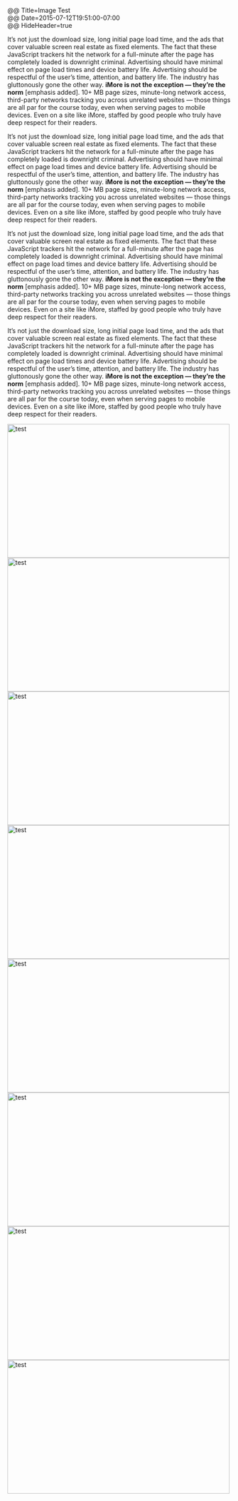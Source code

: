 @@ Title=Image Test  
@@ Date=2015-07-12T19:51:00-07:00  
@@ HideHeader=true  

It’s not just the download size, long initial page load time, and the ads that cover valuable screen real estate as fixed elements. The fact that these JavaScript trackers hit the network for a full-minute after the page has completely loaded is downright criminal. Advertising should have minimal effect on page load times and device battery life. Advertising should be respectful of the user’s time, attention, and battery life. The industry has gluttonously gone the other way. **iMore is not the exception — they’re the norm** [emphasis added]. 10+ MB page sizes, minute-long network access, third-party networks tracking you across unrelated websites — those things are all par for the course today, even when serving pages to mobile devices. Even on a site like iMore, staffed by good people who truly have deep respect for their readers.

It’s not just the download size, long initial page load time, and the ads that cover valuable screen real estate as fixed elements. The fact that these JavaScript trackers hit the network for a full-minute after the page has completely loaded is downright criminal. Advertising should have minimal effect on page load times and device battery life. Advertising should be respectful of the user’s time, attention, and battery life. The industry has gluttonously gone the other way. **iMore is not the exception — they’re the norm** [emphasis added]. 10+ MB page sizes, minute-long network access, third-party networks tracking you across unrelated websites — those things are all par for the course today, even when serving pages to mobile devices. Even on a site like iMore, staffed by good people who truly have deep respect for their readers.

It’s not just the download size, long initial page load time, and the ads that cover valuable screen real estate as fixed elements. The fact that these JavaScript trackers hit the network for a full-minute after the page has completely loaded is downright criminal. Advertising should have minimal effect on page load times and device battery life. Advertising should be respectful of the user’s time, attention, and battery life. The industry has gluttonously gone the other way. **iMore is not the exception — they’re the norm** [emphasis added]. 10+ MB page sizes, minute-long network access, third-party networks tracking you across unrelated websites — those things are all par for the course today, even when serving pages to mobile devices. Even on a site like iMore, staffed by good people who truly have deep respect for their readers.

It’s not just the download size, long initial page load time, and the ads that cover valuable screen real estate as fixed elements. The fact that these JavaScript trackers hit the network for a full-minute after the page has completely loaded is downright criminal. Advertising should have minimal effect on page load times and device battery life. Advertising should be respectful of the user’s time, attention, and battery life. The industry has gluttonously gone the other way. **iMore is not the exception — they’re the norm** [emphasis added]. 10+ MB page sizes, minute-long network access, third-party networks tracking you across unrelated websites — those things are all par for the course today, even when serving pages to mobile devices. Even on a site like iMore, staffed by good people who truly have deep respect for their readers.

<img class="lazy" src="http://d.pr/i/14dQN+" data-original="http://d.pr/i/14dQN+" width="500px" height="300px" alt="test" />

<img class="lazy" src="http://d.pr/i/14dQN+" data-original="http://d.pr/i/14dQN+" width="500px" height="300px" alt="test" />

<img class="lazy" src="http://d.pr/i/14dQN+" data-original="http://d.pr/i/14dQN+" width="500px" height="300px" alt="test" />

<img class="lazy" src="http://d.pr/i/14dQN+" data-original="http://d.pr/i/14dQN+" width="500px" height="300px" alt="test" />

<img class="lazy" src="http://d.pr/i/14dQN+" data-original="http://d.pr/i/14dQN+" width="500px" height="300px" alt="test" />

<img class="lazy" src="http://d.pr/i/14dQN+" data-original="http://d.pr/i/14dQN+" width="500px" height="300px" alt="test" />

<img class="lazy" src="http://d.pr/i/14dQN+" data-original="http://d.pr/i/14dQN+" width="500px" height="300px" alt="test" />

<img class="lazy" src="http://d.pr/i/14dQN+" data-original="http://d.pr/i/14dQN+" width="500px" height="300px" alt="test" />